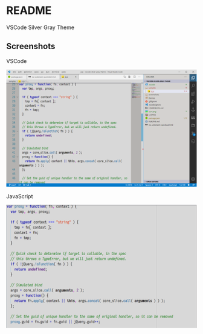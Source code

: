 # README

VSCode Silver Gray Theme

## Screenshots

VSCode

![vscode](screenshots/vscode.png)

JavaScript

![js](screenshots/js.png)